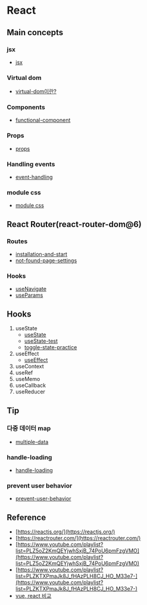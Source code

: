 # React

## Main concepts
### jsx 
- [jsx](react/jsx/jsx.md)

### Virtual dom
- [virtual-dom이란?](react/virtual-dom/virtual-dom.md)

### Components 
- [functional-component](react/functional-component/functional-component.md)

### Props
- [props](react/props/props.md)

### Handling events
- [event-handling](react/event-handling/event-handling.md)

### module css
- [module css](react/module-css/module-css.md)



## React Router(react-router-dom@6)

### Routes
- [installation-and-start](react/route/route.md)
- [not-found-page-settings](react/route/not-found-page.md)

### Hooks
- [useNavigate](react/useNavigate/usenavigate.md)
- [useParams](react/useParams/useparams.md)


## Hooks
1. useState
   - [useState](react/usestate/usestate.md)
   - [useState-test](react/usestate/usestate-test.md)
   - [toggle-state-practice](react/usestate/toggle-state-practice.md)
2. useEffect
   - [useEffect](react/useEffect/useeffect.md)
3. useContext
4. useRef
5. useMemo
6. useCallback
7. useReducer


## Tip
### 다중 데이터 map
- [multiple-data](react/multiple-data/multiple-data.md)

### handle-loading
- [handle-loading](react/handling-loading/handle-loading.md)

### prevent user behavior
- [prevent-user-behavior](react/prevent-user-behavior/Preventing-user-behavior-during-loading.md)



## Reference
- [https://reactjs.org/](https://reactjs.org/)
- [https://reactrouter.com/](https://reactrouter.com/)
- [https://www.youtube.com/playlist?list=PLZ5oZ2KmQEYjwhSxjB_74PoU6pmFzgVMO](https://www.youtube.com/playlist?list=PLZ5oZ2KmQEYjwhSxjB_74PoU6pmFzgVMO)
- [https://www.youtube.com/playlist?list=PLZKTXPmaJk8J_fHAzPLH8CJ_HO_M33e7-](https://www.youtube.com/playlist?list=PLZKTXPmaJk8J_fHAzPLH8CJ_HO_M33e7-)
- [vue, react 비교](https://ryuhojin.tistory.com/16)

